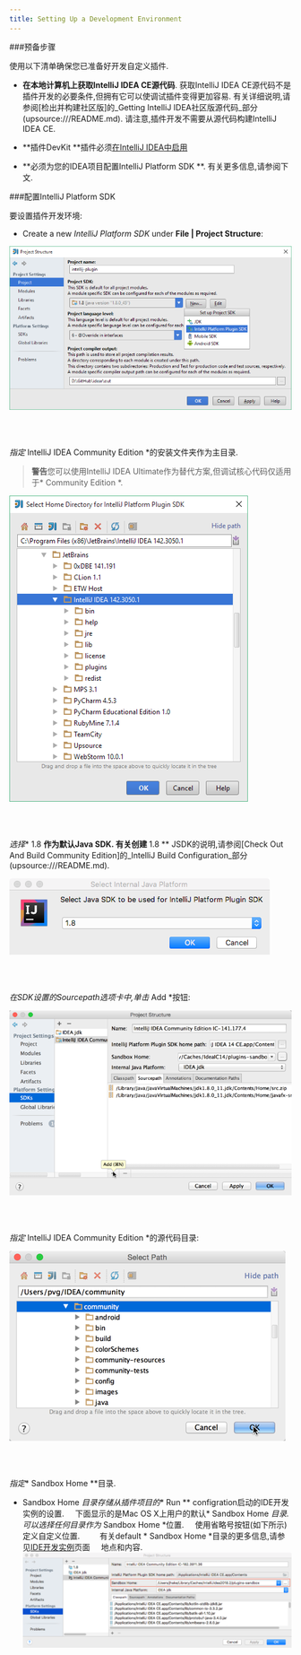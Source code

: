 ```yaml
---
title: Setting Up a Development Environment
---
```


###预备步骤


使用以下清单确保您已准备好开发自定义插件.


 -  **在本地计算机上获取IntelliJ IDEA CE源代码**.
获取IntelliJ IDEA CE源代码不是插件开发的必要条件,但拥有它可以使调试插件变得更加容易.
有关详细说明,请参阅[检出并构建社区版]的_Getting IntelliJ IDEA社区版源代码_部分(upsource:///README.md).
请注意,插件开发不需要从源代码构建IntelliJ IDEA CE.

 -  **插件DevKit **插件必须[在IntelliJ IDEA中启用](https://www.jetbrains.com/help/idea/managing-plugins.html)

 -  **必须为您的IDEA项目配置IntelliJ Platform SDK **.
有关更多信息,请参阅下文.
  

###配置IntelliJ Platform SDK
  

要设置插件开发环境:


*  Create a new *IntelliJ Platform SDK* under **File \| Project Structure**:

![创建IntelliJ平台SDK](img/create_intellij_idea_sdk.png)

<BR/>

<BR/>

*指定* IntelliJ IDEA Community Edition *的安装文件夹作为主目录.

> **警告**您可以使用IntelliJ IDEA Ultimate作为替代方案,但调试核心代码仅适用于* Community Edition *.


![设置主目录](img/set_home_directory.png)

<BR/>

<BR/>

*选择** 1.8 **作为默认Java SDK.
有关创建** 1.8 ** JSDK的说明,请参阅[Check Out And Build Community Edition]的_IntelliJ Build Configuration_部分(upsource:///README.md).


![设置IDEA JDK](img/set_java_sdk.png)

<BR/>

<BR/>

*在SDK设置的Sourcepath选项卡中,单击* Add *按钮:


![添加源路径](img/add_sourcepath.png)

<BR/>

<BR/>

*指定* IntelliJ IDEA Community Edition *的源代码目录:


![指定源路径](img/community_sources_directory.png)

<BR/>

<BR/>

*指定** Sandbox Home **目录.
   
* Sandbox Home *目录存储从插件项目的** Run ** configration启动的IDE开发实例的设置.
   
下面显示的是Mac OS X上用户的默认* Sandbox Home *目录.可以选择任何目录作为* Sandbox Home *位置.
   
使用省略号按钮(如下所示)定义自定义位置.
   
   
有关default * Sandbox Home *目录的更多信息,请参见[IDE开发实例](/basics/ide_development_instance.md)页面
   
地点和内容.
  
   
![指定沙盒路径](img/plugins-sandbox.png)



